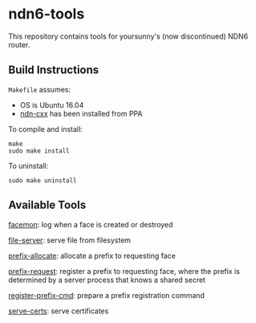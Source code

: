 # ndn6-tools

This repository contains tools for yoursunny's (now discontinued) NDN6 router.

## Build Instructions

`Makefile` assumes:

* OS is Ubuntu 16.04
* [ndn-cxx](https://named-data.net/doc/ndn-cxx/) has been installed from PPA

To compile and install:

    make
    sudo make install

To uninstall:

    sudo make uninstall

## Available Tools

[facemon](facemon.md): log when a face is created or destroyed

[file-server](file-server.md): serve file from filesystem

[prefix-allocate](prefix-allocate.md): allocate a prefix to requesting face

[prefix-request](prefix-request.md): register a prefix to requesting face, where the prefix is determined by a server process that knows a shared secret

[register-prefix-cmd](register-prefix-cmd.md): prepare a prefix registration command

[serve-certs](serve-certs.md): serve certificates
